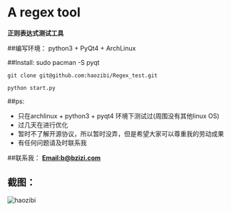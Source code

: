 # A regex tool

**正则表达式测试工具**

##编写环境：
python3 + PyQt4 + ArchLinux

##Install:
    sudo pacman -S pyqt

    git clone git@github.com:haozibi/Regex_test.git

    python start.py

##ps:
* 只在archlinux + python3 + pyqt4 环境下测试过(周围没有其他linux OS)
* 过几天在进行优化
* 暂时不了解开源协议，所以暂时没弄，但是希望大家可以尊重我的劳动成果
* 有任何问题请及时联系我


##联系我：
**[Email:b@bzizi.com](mailto:b@bzizi.com)**

## 截图：
![haozibi](http://i12.tietuku.com/ef07aa4e932df507s.png)
